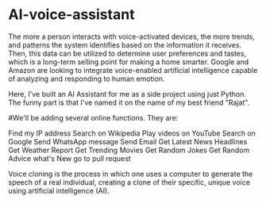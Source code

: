 # AI-voice-assistant

The more a person interacts with voice-activated devices, the more trends, and patterns the system identifies based on the information it receives. Then, this data can be utilized to determine user preferences and tastes, which is a long-term selling point for making a home smarter. Google and Amazon are looking to integrate voice-enabled artificial intelligence capable of analyzing and responding to human emotion.

Here, I've built an AI Assistant for me as a side project using just Python. The funny part is that I've named it on the name of my best friend "Rajat".

#We'll be adding several online functions. They are:

Find my IP address
Search on Wikipedia
Play videos on YouTube
Search on Google
Send WhatsApp message
Send Email
Get Latest News Headlines
Get Weather Report
Get Trending Movies
Get Random Jokes
Get Random Advice
what's New
go to pull request

Voice cloning is the process in which one uses a computer to generate the speech of a real individual, creating a clone of their specific, unique voice using artificial intelligence (AI).
